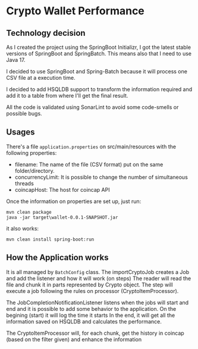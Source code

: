 # Crypto Wallet Performance

## Technology decision
As I created the project using the SpringBoot Initializr, I got the latest stable versions of SpringBoot and SpringBatch.
This means also that I need to use Java 17.

I decided to use SpringBoot and Spring-Batch because it will process one CSV file at a execution time.

I decided to add HSQLDB support to transform the information required and add it to a table from where I'll get the final result.

All the code is validated using SonarLint to avoid some code-smells or possible bugs.

## Usages
There's a file `application.properties` on src/main/resources with the following properties:
- filename: The name of the file (CSV format) put on the same folder/directory.
- concurrencyLimit: It is possible to change the number of simultaneous threads
- coincapHost: The host for coincap API

Once the information on properties are set up, just run:
```shell
mvn clean package
java -jar target\wallet-0.0.1-SNAPSHOT.jar
```

it also works:
```shell
mvn clean install spring-boot:run
```

## How the Application works
It is all managed by `BatchConfig` class.
The importCryptoJob creates a Job and add the listener and how it will work (on steps)
The reader will read the file and chunk it in parts represented by Crypto object.
The step will execute a job following the rules on processor (CryptoItemProcessor).

The JobCompletionNotificationListener listens when the jobs will start and end and it is possible to add some behavior to the application.
On the begining (start) it will log the time it starts
In the end, it will get all the information saved on HSQLDB and calculates the performance.

The CryptoItemProcessor will, for each chunk, get the history in coincap (based on the filter given) and enhance the information
